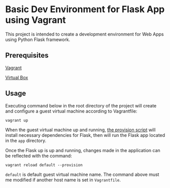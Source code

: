 # Basic Dev Environment for Flask App using Vagrant

This project is intended to create a development environment for Web Apps using Python Flask framework.

## Prerequisites
[Vagrant](https://www.vagrantup.com/downloads.html)

[Virtual Box](https://www.virtualbox.org/wiki/Downloads)

## Usage


Executing command below in the root directory of the project will create and configure a guest virtual machine according to Vagrantfile:
```
vagrant up
```

When the guest virtual machine up and running, [the provision script](https://github.com/erolkeskiner/vagrant-playground/blob/master/deploy/bootstrap.sh) will install necessary dependencies for Flask, then will run the Flask app located in the `app` directory.

Once the Flask up is up and running, changes made in the application can be reflected with the command: 
```
vagrant reload default --provision
``` 

`default` is default guest virtual machine name. The command above must me modified if another host name is set in `Vagrantfile`.
